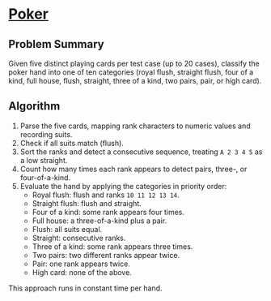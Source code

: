 # [Poker](https://www.spoj.com/problems/POKER/)

## Problem Summary
Given five distinct playing cards per test case (up to 20 cases), classify the poker hand into one of ten categories (royal flush, straight flush, four of a kind, full house, flush, straight, three of a kind, two pairs, pair, or high card).

## Algorithm
1. Parse the five cards, mapping rank characters to numeric values and recording suits.
2. Check if all suits match (flush).
3. Sort the ranks and detect a consecutive sequence, treating `A 2 3 4 5` as a low straight.
4. Count how many times each rank appears to detect pairs, three-, or four-of-a-kind.
5. Evaluate the hand by applying the categories in priority order:
   - Royal flush: flush and ranks `10 11 12 13 14`.
   - Straight flush: flush and straight.
   - Four of a kind: some rank appears four times.
   - Full house: a three-of-a-kind plus a pair.
   - Flush: all suits equal.
   - Straight: consecutive ranks.
   - Three of a kind: some rank appears three times.
   - Two pairs: two different ranks appear twice.
   - Pair: one rank appears twice.
   - High card: none of the above.

This approach runs in constant time per hand.
